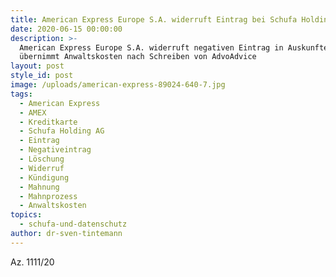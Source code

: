 ```yaml
---
title: American Express Europe S.A. widerruft Eintrag bei Schufa Holding AG
date: 2020-06-15 00:00:00
description: >-
  American Express Europe S.A. widerruft negativen Eintrag in Auskunftei und
  übernimmt Anwaltskosten nach Schreiben von AdvoAdvice
layout: post
style_id: post
image: /uploads/american-express-89024-640-7.jpg
tags:
  - American Express
  - AMEX
  - Kreditkarte
  - Schufa Holding AG
  - Eintrag
  - Negativeintrag
  - Löschung
  - Widerruf
  - Kündigung
  - Mahnung
  - Mahnprozess
  - Anwaltskosten
topics:
  - schufa-und-datenschutz
author: dr-sven-tintemann
---
```


Az. 1111/20